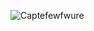 
![Captefewfwure](https://user-images.githubusercontent.com/88045655/192807418-24af2046-528b-475c-9349-6cbc2c8de34f.JPG)
